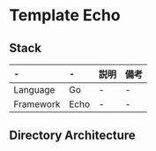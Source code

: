 # Template Echo

## Stack

| \- | \- | 説明 | 備考 |
| :-- | :-- | :-- | :-- |
| Language | Go | \- | \- |
| Framework | Echo | \-  | \- |

## Directory Architecture

